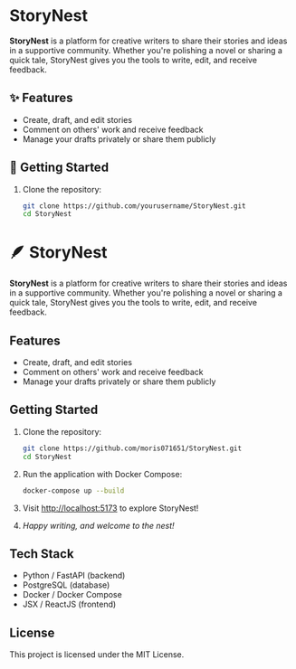# StoryNest

**StoryNest** is a platform for creative writers to share their stories and ideas in a supportive community. Whether you're polishing a novel or sharing a quick tale, StoryNest gives you the tools to write, edit, and receive feedback.

## ✨ Features

- Create, draft, and edit stories
- Comment on others' work and receive feedback
- Manage your drafts privately or share them publicly

## 🚀 Getting Started

1. Clone the repository:

   ```bash
   git clone https://github.com/yourusername/StoryNest.git
   cd StoryNest
   ```


# 🪶 StoryNest

**StoryNest** is a platform for creative writers to share their stories and ideas in a supportive community. Whether you're polishing a novel or sharing a quick tale, StoryNest gives you the tools to write, edit, and receive feedback.

## Features

- Create, draft, and edit stories
- Comment on others' work and receive feedback
- Manage your drafts privately or share them publicly

## Getting Started

1. Clone the repository:

    ```bash
    git clone https://github.com/moris071651/StoryNest.git
    cd StoryNest
    ```

2. Run the application with Docker Compose:

   ```bash
   docker-compose up --build
   ```

3. Visit [http://localhost:5173](http://localhost:5173) to explore StoryNest!
   
4. *Happy writing, and welcome to the nest!*

## Tech Stack

* Python / FastAPI (backend)
* PostgreSQL (database)
* Docker / Docker Compose
* JSX / ReactJS (frontend)

## License

This project is licensed under the MIT License.
